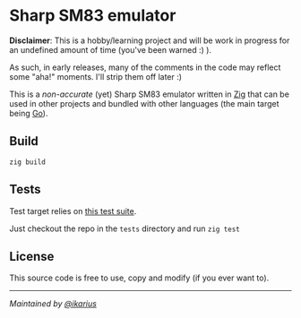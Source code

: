 # Sharp SM83 emulator 

**Disclaimer**: 
This is a hobby/learning project and will be work in progress for an undefined amount of time (you've been warned :) ).

As such, in early releases, many of the comments in the code may reflect some "aha!" moments. I'll strip them off later :)

This is a _non-accurate_ (yet) Sharp SM83 emulator written in [Zig](https://ziglang.org) that can be used in other projects and bundled with other languages (the main target being [Go](https://go.dev)).



## Build 

```zig build```

## Tests

Test target relies on [this test suite](https://github.com/SingleStepTests/sm83). 

Just checkout the repo in the `tests` directory and run `zig test` 

## License

This source code is free to use, copy and modify (if you ever want to).

---
*Maintained by [@ikarius](https://github.com/ikarius)*
